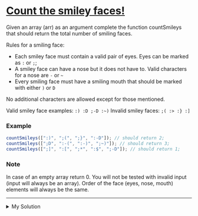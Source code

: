 # [Count the smiley faces!](https://www.codewars.com/kata/583203e6eb35d7980400002a)

Given an array (arr) as an argument complete the function countSmileys that should return the total number of smiling
faces.

Rules for a smiling face:

- Each smiley face must contain a valid pair of eyes. Eyes can be marked as `:` or `;`;
- A smiley face can have a nose but it does not have to. Valid characters for a nose are `-` or `~`
- Every smiling face must have a smiling mouth that should be marked with either `)` or `D`

No additional characters are allowed except for those mentioned.

Valid smiley face examples: `:) :D ;-D :~)`
Invalid smiley faces: `;( :> :} :]`

### Example

```js
countSmileys([":)", ";(", ";}", ":-D"]); // should return 2;
countSmileys([";D", ":-(", ":-)", ";~)"]); // should return 3;
countSmileys([";]", ":[", ";*", ":$", ";-D"]); // should return 1;
```

### Note

In case of an empty array return 0. You will not be tested with invalid input (input will always be an array). Order of
the face (eyes, nose, mouth) elements will always be the same.

---

<details><summary>My Solution</summary>

```js
function countSmileys(arr) {
  // Use filter to select elements that match the smiley face pattern
  // Smileys can have eyes (: or ;), an optional nose (- or ~), and a mouth (D or )
  return arr.filter((x) => /[:;][-~]?[)D]/.test(x)).length;
}
```

</details>
